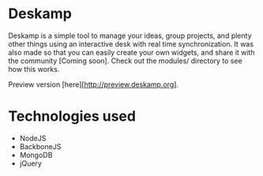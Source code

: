 Deskamp
===============

Deskamp is a simple tool to manage your ideas, group projects, and plenty other things using an interactive desk with real time synchronization.
It was also made so that you can easily create your own widgets, and share it with the community [Coming soon]. Check out the modules/ directory to see how this works.

Preview version [here][http://preview.deskamp.org].

Technologies used
===============

* NodeJS
* BackboneJS
* MongoDB
* jQuery
